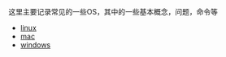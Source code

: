 这里主要记录常见的一些OS，其中的一些基本概念，问题，命令等
* [linux](./linux/readme.md)
* [mac](./mac.md)
* [windows](./window/window.md)
